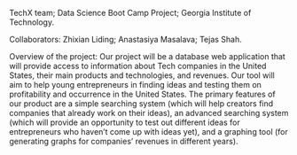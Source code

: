 TechX team; 
Data Science Boot Camp Project; 
Georgia Institute of Technology.

Collaborators:
Zhixian Liding; 
Anastasiya Masalava; 
Tejas Shah.

Overview of the project:
Our project will be a database web application that will provide access to information about Tech companies in the United States,
their main products and technologies, and revenues. Our tool will aim to help young entrepreneurs in finding ideas and testing them
on profitability and occurrence in the United States. The primary features of our product are a simple searching system (which will 
help creators find companies that already work on their ideas), an advanced searching system (which will provide an opportunity to 
test out different ideas for entrepreneurs who haven’t come up with ideas yet), and a graphing tool (for generating graphs for companies’
revenues in different years). 
